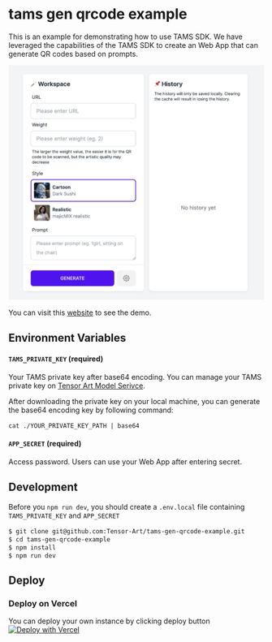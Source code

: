 # tams gen qrcode example

This is an example for demonstrating how to use TAMS SDK. We have leveraged the capabilities of the TAMS SDK to create an Web App that can generate QR codes based on prompts.

![screenshot](screenshot.jpeg)

You can visit this [website](https://tams-gen-qrcode-example-git-main-zhuscat.vercel.app/) to see the demo.

## Environment Variables

#### `TAMS_PRIVATE_KEY` (required)

Your TAMS private key after base64 encoding. You can manage your TAMS private key on [Tensor Art Model Serivce](https://tams.tensor.art).

After downloading the private key on your local machine, you can generate the base64 encoding key by following command:

```
cat ./YOUR_PRIVATE_KEY_PATH | base64
```

#### `APP_SECRET` (required)

Access password. Users can use your Web App after entering secret.

## Development

Before you `npm run dev`, you should create a `.env.local` file containing `TAMS_PRIVATE_KEY` and `APP_SECRET`

```
$ git clone git@github.com:Tensor-Art/tams-gen-qrcode-example.git
$ cd tams-gen-qrcode-example
$ npm install
$ npm run dev
```

## Deploy

### Deploy on Vercel

You can deploy your own instance by clicking deploy button [![Deploy with Vercel](https://vercel.com/button)](https://vercel.com/new/clone?repository-url=https%3A%2F%2Fgithub.com%2FTensor-Art%2Ftams-gen-qrcode-example&env=TAMS_PRIVATE_KEY,APP_SECRET)
